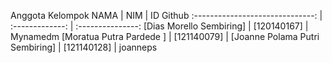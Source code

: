 Anggota Kelompok
NAMA                             | NIM             | ID Github
:------------------------------: | :-------------: | :---------------:
[Dias Morello Sembiring]         | [120140167]     | Mynamedm
[Moratua Putra Pardede ]         | [121140079]     | 
[Joanne Polama Putri Sembiring]  | [121140128]     | joanneps
